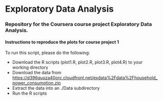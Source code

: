 # Exploratory Data Analysis
### Repository for the Coursera course project Exploratory Data Analysis.

#### Instructions to reproduce the plots for course project 1

To run this script, please do the following:

 * Download the R scripts (plot1.R, plot2.R, plot3.R, plot4.R) to your working directory
 * Download the data from https://d396qusza40orc.cloudfront.net/exdata%2Fdata%2Fhousehold_power_consumption.zip
 * Extract the data into an ./Data subdirectory
 * Run the R scripts

